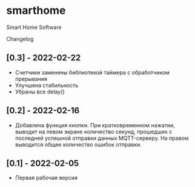 # smarthome
Smart Home Software

Changelog

## [0.3] - 2022-02-22
- Счетчики заменены библиотекой таймера с обработчиком прерывания
- Улучшена стабильность
- Убраны все delay()

## [0.2] - 2022-02-16
- Добавлена функция кнопки. При кратковременном нажатии, выводит на левом экране количество секунд, прошедших с последней успешной отправки данных MQTT-серверу. На правом выводится общее количество ошибок отправки.

## [0.1] - 2022-02-05
- Первая рабочая версия